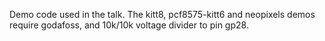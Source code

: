 Demo code used in the talk.
The kitt8, pcf8575-kitt6 and neopixels demos require godafoss, and 10k/10k voltage divider to pin gp28. 